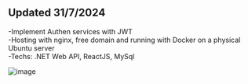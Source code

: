 ## Updated 31/7/2024
-Implement Authen services with JWT <br>
-Hosting with nginx, free domain and running with Docker on a physical Ubuntu server <br>
-Techs: .NET Web API, ReactJS, MySql

![image](https://excalidraw.com/#json=c5AmmKE8Eq4smoEkzeJGX,62JICj1ZAhLPbP53un5iIg)
